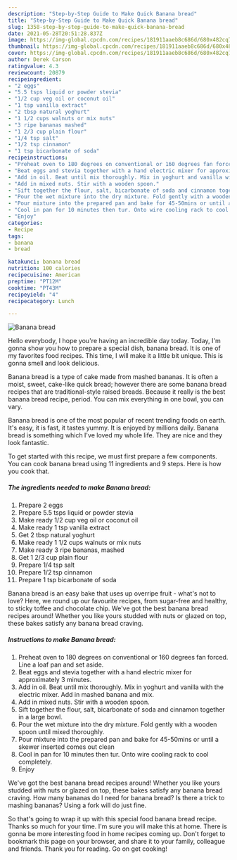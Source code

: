 ```yaml
---
description: "Step-by-Step Guide to Make Quick Banana bread"
title: "Step-by-Step Guide to Make Quick Banana bread"
slug: 1358-step-by-step-guide-to-make-quick-banana-bread
date: 2021-05-28T20:51:28.837Z
image: https://img-global.cpcdn.com/recipes/181911aaeb8c686d/680x482cq70/banana-bread-recipe-main-photo.jpg
thumbnail: https://img-global.cpcdn.com/recipes/181911aaeb8c686d/680x482cq70/banana-bread-recipe-main-photo.jpg
cover: https://img-global.cpcdn.com/recipes/181911aaeb8c686d/680x482cq70/banana-bread-recipe-main-photo.jpg
author: Derek Carson
ratingvalue: 4.3
reviewcount: 20879
recipeingredient:
- "2 eggs"
- "5.5 tsps liquid or powder stevia"
- "1/2 cup veg oil or coconut oil"
- "1 tsp vanilla extract"
- "2 tbsp natural yoghurt"
- "1 1/2 cups walnuts or mix nuts"
- "3 ripe bananas mashed"
- "1 2/3 cup plain flour"
- "1/4 tsp salt"
- "1/2 tsp cinnamon"
- "1 tsp bicarbonate of soda"
recipeinstructions:
- "Preheat oven to 180 degrees on conventional or 160 degrees fan forced. Line a loaf pan and set aside."
- "Beat eggs and stevia together with a hand electric mixer for approximately 3 minutes."
- "Add in oil. Beat until mix thoroughly. Mix in yoghurt and vanilla with the electric mixer. Add in mashed banana and mix."
- "Add in mixed nuts. Stir with a wooden spoon."
- "Sift together the flour, salt, bicarbonate of soda and cinnamon together in a large bowl."
- "Pour the wet mixture into the dry mixture. Fold gently with a wooden spoon until mixed thoroughly."
- "Pour mixture into the prepared pan and bake for 45-50mins or until a skewer inserted comes out clean"
- "Cool in pan for 10 minutes then tur. Onto wire cooling rack to cool completely."
- "Enjoy"
categories:
- Recipe
tags:
- banana
- bread

katakunci: banana bread 
nutrition: 100 calories
recipecuisine: American
preptime: "PT12M"
cooktime: "PT43M"
recipeyield: "4"
recipecategory: Lunch

---
```



![Banana bread](https://img-global.cpcdn.com/recipes/181911aaeb8c686d/680x482cq70/banana-bread-recipe-main-photo.jpg)

Hello everybody, I hope you're having an incredible day today. Today, I'm gonna show you how to prepare a special dish, banana bread. It is one of my favorites food recipes. This time, I will make it a little bit unique. This is gonna smell and look delicious.

Banana bread is a type of cake made from mashed bananas. It is often a moist, sweet, cake-like quick bread; however there are some banana bread recipes that are traditional-style raised breads. Because it really is the best banana bread recipe, period. You can mix everything in one bowl, you can vary.

Banana bread is one of the most popular of recent trending foods on earth. It's easy, it is fast, it tastes yummy. It is enjoyed by millions daily. Banana bread is something which I've loved my whole life. They are nice and they look fantastic.


To get started with this recipe, we must first prepare a few components. You can cook banana bread using 11 ingredients and 9 steps. Here is how you cook that.

<!--inarticleads1-->

##### The ingredients needed to make Banana bread:

1. Prepare 2 eggs
1. Prepare 5.5 tsps liquid or powder stevia
1. Make ready 1/2 cup veg oil or coconut oil
1. Make ready 1 tsp vanilla extract
1. Get 2 tbsp natural yoghurt
1. Make ready 1 1/2 cups walnuts or mix nuts
1. Make ready 3 ripe bananas, mashed
1. Get 1 2/3 cup plain flour
1. Prepare 1/4 tsp salt
1. Prepare 1/2 tsp cinnamon
1. Prepare 1 tsp bicarbonate of soda


Banana bread is an easy bake that uses up overripe fruit - what&#39;s not to love? Here, we round up our favourite recipes, from sugar-free and healthy, to sticky toffee and chocolate chip. We&#39;ve got the best banana bread recipes around! Whether you like yours studded with nuts or glazed on top, these bakes satisfy any banana bread craving. 

<!--inarticleads2-->

##### Instructions to make Banana bread:

1. Preheat oven to 180 degrees on conventional or 160 degrees fan forced. Line a loaf pan and set aside.
1. Beat eggs and stevia together with a hand electric mixer for approximately 3 minutes.
1. Add in oil. Beat until mix thoroughly. Mix in yoghurt and vanilla with the electric mixer. Add in mashed banana and mix.
1. Add in mixed nuts. Stir with a wooden spoon.
1. Sift together the flour, salt, bicarbonate of soda and cinnamon together in a large bowl.
1. Pour the wet mixture into the dry mixture. Fold gently with a wooden spoon until mixed thoroughly.
1. Pour mixture into the prepared pan and bake for 45-50mins or until a skewer inserted comes out clean
1. Cool in pan for 10 minutes then tur. Onto wire cooling rack to cool completely.
1. Enjoy


We&#39;ve got the best banana bread recipes around! Whether you like yours studded with nuts or glazed on top, these bakes satisfy any banana bread craving. How many bananas do I need for banana bread? Is there a trick to mashing bananas? Using a fork will do just fine. 

So that's going to wrap it up with this special food banana bread recipe. Thanks so much for your time. I'm sure you will make this at home. There is gonna be more interesting food in home recipes coming up. Don't forget to bookmark this page on your browser, and share it to your family, colleague and friends. Thank you for reading. Go on get cooking!
